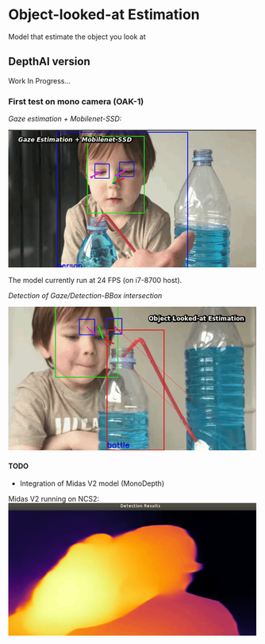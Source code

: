 # Object-looked-at Estimation
Model that estimate the object you look at


## DepthAI version

Work In Progress...  

### First test on mono camera (OAK-1)

*Gaze estimation + Mobilenet-SSD:* 

![blue](utils/blue3.gif)

The model currently run at 24 FPS (on i7-8700 host).

*Detection of Gaze/Detection-BBox intersection*  

![blue](utils/OLAE_1.gif)

#### TODO

* Integration of Midas V2 model (MonoDepth)

Midas V2 running on NCS2:  
![midas](utils/midasv2_ncs2.gif)
